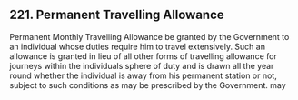 ## 221. Permanent Travelling Allowance

Permanent Monthly Travelling Allowance be granted by the Government to an individual whose duties require him to travel extensively. Such an allowance is granted in lieu of all other forms of travelling allowance for journeys within the individuals sphere of duty and is drawn all the year round whether the individual is away from his permanent station or not, subject to such conditions as may be prescribed by the Government. may
